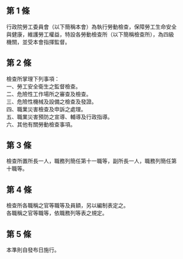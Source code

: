 第 1 條
-------
行政院勞工委員會（以下簡稱本會）為執行勞動檢查，保障勞工生命安全  
與健康，維護勞工權益，特設各勞動檢查所（以下簡稱檢查所），為四級  
機關，並受本會指揮監督。

第 2 條
-------
檢查所掌理下列事項：  
一、勞工安全衛生之監督檢查。  
二、危險性工作場所之審查及檢查。  
三、危險性機械及設備之檢查及發證。  
四、職業災害檢查及申訴之處理。  
五、職業災害預防之宣導、輔導及行政指導。  
六、其他有關勞動檢查事項。

第 3 條
-------
檢查所置所長一人，職務列簡任第十一職等，副所長一人，職務列簡任第  
十職等。

第 4 條
-------
檢查所各職稱之官等職等及員額，另以編制表定之。  
各職稱之官等職等，依職務列等表之規定。

第 5 條
-------
本準則自發布日施行。

